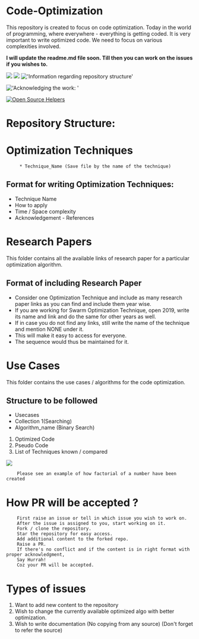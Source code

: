 # Code-Optimization
This repository is created to focus on code optimization. Today in the world of programming, where everywhere - everything is getting coded. It is very important to write optimized code. We need to focus on various complexities involved.




<b>I will update the readme.md file soon. Till then you can work on the issues if you wishes to. </b>

![](https://img.shields.io/badge/status-ongoing-green)
![](https://img.shields.io/badge/languages%20allowed-No%20restriction-red)
!['Information regarding repository structure'](https://img.shields.io/badge/warning-strictly%20follow%20discrete%20structure-red)



!['Acknowledging the work: '](https://img.shields.io/badge/Compulsion-Mention%20reference-navy%20blue)

[![Open Source Helpers](https://www.codetriage.com/shahkv95/lilliputian-codes/badges/users.svg)](https://www.codetriage.com/shahkv95/lilliputian-codes)

# Repository Structure:

# Optimization Techniques
         * Technique_Name (Save file by the name of the technique)
                

## Format for writing Optimization Techniques: 
* Technique Name<br>
* How to apply<br> 
* Time / Space complexity<br>
* Acknowledgement - References

# Research Papers
This folder contains all the available links of research paper for a particular optimization algorithm. 

## Format of including Research Paper 
* Consider one Optimization Technique and include as many research paper links as you can find and include them year wise. <br>
* If you are working for Swarm Optimization Technique, open 2019, write its name and link and do the same for other years as well.<br>
* If in case you do not find any links, still write the name of the technique and mention NONE under it.<br>
* This will make it easy to access for everyone.<br>
* The sequence would thus be maintained for it.


# Use Cases
This folder contains the use cases / algorithms for the code optimization. 
## Structure to be followed
* Usecases 
* Collection 1(Searching) 
* Algorithm_name (Binary Search)
1) Optimized Code
2) Pseudo Code
3) List of Techniques known / compared

![](https://img.shields.io/badge/Reference-Factorial-orange)

        Please see an example of how factorial of a number have been created
        
        
 # How PR will be accepted ?
        
        First raise an issue or tell in which issue you wish to work on.
        After the issue is assigned to you, start working on it.
        Fork / clone the repository. 
        Star the repository for easy access.
        Add additional content to the forked repo.
        Raise a PR.
        If there's no conflict and if the content is in right format with proper acknowledgment,
        Say Hurrah!
        Coz your PR will be accepted.
        
        
 # Types of issues

1) Want to add new content to the repository
2) Wish to change the currently available optimized algo with better optimization.
3) Wish to write documentation (No copying from any source) (Don't forget to refer the source)

